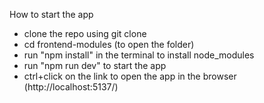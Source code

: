 How to start the app

- clone the repo using git clone
- cd frontend-modules (to open the folder)
- run "npm install" in the terminal to install node_modules
- run "npm run dev" to start the app
- ctrl+click on the link to open the app in the browser (http://localhost:5137/)
